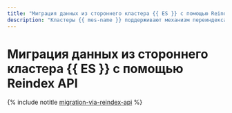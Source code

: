 ```yaml
---
title: "Миграция данных из стороннего кластера {{ ES }} с помощью Reindex API"
description: "Кластеры {{ mes-name }} поддерживают механизм переиндексации — Reindex API. В качестве источника данных для переиндексации можно указать другой кластер {{ ES }} — такую переиндексацию называют удаленной. С ее помощью можно перенести существующие индексы, псевдонимы (aliases) или потоки данных из стороннего кластера-источника в кластер-приемник {{ mes-name }}."
---
```


# Миграция данных из стороннего кластера {{ ES }} с помощью Reindex API

{% include notitle [migration-via-reindex-api](../../_tutorials/dataplatform/migration-via-reindex-api.md) %}
